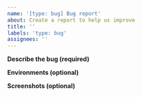 ```yaml
---
name: '[type: bug] Bug report'
about: Create a report to help us improve
title: ''
labels: 'type: bug'
assignees: ''
---
```

**Describe the bug (required)**

**Environments (optional)**

**Screenshots (optional)**


